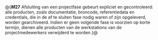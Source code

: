 @{**$M27$**
Afsluiting van een projectfase gebeurt expliciet en gecontroleerd: alle producten, zoals documentatie, broncode, referentiedata en credentials, die in de af te sluiten fase nodig waren of zijn opgeleverd, worden gearchiveerd. Indien er geen volgende fase is voorzien op korte termijn, dienen alle producten van de werkstations van de projectmedewerkers verwijderd te worden.}@
